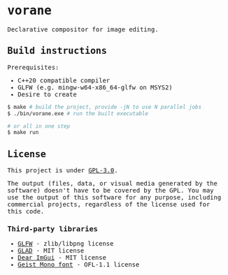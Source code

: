 <samp>

# vorane
Declarative compositor for image editing.

## Build instructions
Prerequisites:
- C++20 compatible compiler
- GLFW (e.g. mingw-w64-x86_64-glfw on MSYS2)
- Desire to create
```sh
$ make # build the project, provide -jN to use N parallel jobs
$ ./bin/vorane.exe # run the built executable

# or all in one step
$ make run
```

## License
This project is under [GPL-3.0](LICENSE).

The output (files, data, or visual media generated by the software) doesn't have to be covered by the GPL. You may use the output of this software for any purpose, including commercial projects, regardless of the license used for this code.

### Third-party libraries
- [GLFW](https://www.glfw.org/) - zlib/libpng license
- [GLAD](https://glad.dav1d.de/) - MIT license
- [Dear ImGui](https://github.com/ocornut/imgui) - MIT license
- [Geist Mono font](https://github.com/vercel/geist-font) - OFL-1.1 license